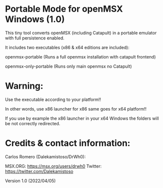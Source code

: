 Portable Mode for openMSX Windows (1.0)
=======================================
 
 
This tiny tool converts openMSX (including Catapult) in a portable emulator 
with full persistence enabled.

 
It includes two executables (x86 & x64 editions are included):
 
openmsx-portable      (Runs a full openmsx installation with catapult frontend)

openmsx-only-portable (Runs only main openmsx no Catapult)


Warning:
========

Use the executable according to your platform!!

In other words, use x86 launcher for x86 same goes for x64 platform!!

If you use by example the x86 launcher in your x64 Windows the folders will be 
not correctly redirected.


Credits & contact information:
==============================

Carlos Romero (Dalekamistoso/DrWh0):

MSX.ORG: https://msx.org/users/drwh0
Twitter: https://twitter.com/Dalekamistoso

Version 1.0 (2022/04/05)
